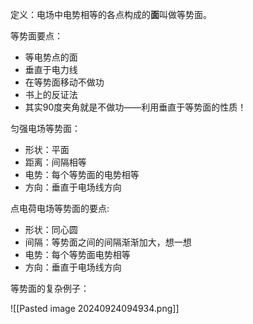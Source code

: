 
定义：电场中电势相等的各点构成的**面**叫做等势面。

等势面要点：
- 等电势点的面
- 垂直于电力线
- 在等势面移动不做功
- 书上的反证法
- 其实90度夹角就是不做功——利用垂直于等势面的性质！

匀强电场等势面：
- 形状：平面
- 距离：间隔相等
- 电势：每个等势面的电势相等
- 方向：垂直于电场线方向

点电荷电场等势面的要点: 
- 形状：同心圆
- 间隔：等势面之间的间隔渐渐加大，想一想
- 电势：每个等势面电势相等
- 方向：垂直于电场线方向

等势面的复杂例子：

![[Pasted image 20240924094934.png]]

